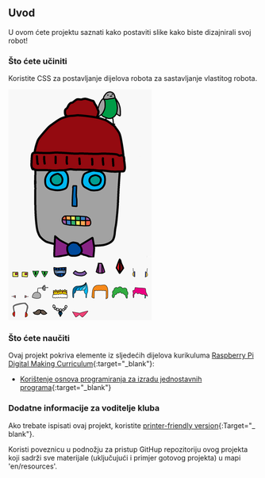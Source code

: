 ## Uvod

U ovom ćete projektu saznati kako postaviti slike kako biste dizajnirali svoj robot!

### Što ćete učiniti

Koristite CSS za postavljanje dijelova robota za sastavljanje vlastitog robota.

![screenshot](images/robot-final.png)

### Što ćete naučiti

Ovaj projekt pokriva elemente iz sljedećih dijelova kurikuluma [Raspberry Pi Digital Making Curriculum](http://rpf.io/curriculum){:target="_blank"}:

+ [Korištenje osnova programiranja za izradu jednostavnih programa](https://www.raspberrypi.org/curriculum/programming/creator){:target="_blank"}

### Dodatne informacije za voditelje kluba

Ako trebate ispisati ovaj projekt, koristite [printer-friendly version](https://projects.raspberrypi.org/en/projects/build-a-robot/print){:Target="_ blank"}.

Koristi poveznicu u podnožju za pristup GitHup repozitoriju ovog projekta koji sadrži sve materijale (uključujući i primjer gotovog projekta) u mapi 'en/resources'.